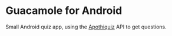 # Guacamole for Android

Small Android quiz app, using the [Apothiquiz](https://github.com/ValFraNath/apothiquiz) API to get questions.